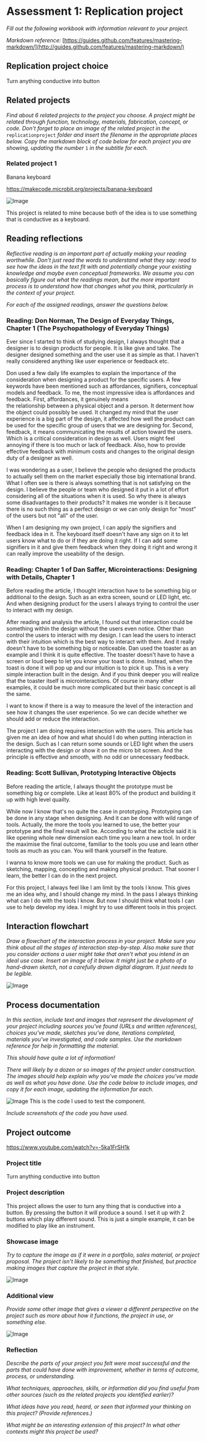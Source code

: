 # Assessment 1: Replication project

*Fill out the following workbook with information relevant to your project.*

*Markdown reference:* [https://guides.github.com/features/mastering-markdown/](http://guides.github.com/features/mastering-markdown/)

## Replication project choice ##
Turn anything conductive into button

## Related projects ##
*Find about 6 related projects to the project you choose. A project might be related through  function, technology, materials, fabrication, concept, or code. Don't forget to place an image of the related project in the* `replicationproject` *folder and insert the filename in the appropriate places below. Copy the markdown block of code below for each project you are showing, updating the number* `1` *in the subtitle for each.*

### Related project 1 ###
Banana keyboard

https://makecode.microbit.org/projects/banana-keyboard

![Image](banana-keyboard-0.jpg)

This project is related to mine because both of the idea is to use something that is conductive as a keyboard.

## Reading reflections ##
*Reflective reading is an important part of actually making your reading worthwhile. Don't just read the words to understand what they say: read to see how the ideas in the text fit with and potentially change your existing knowledge and maybe even conceptual frameworks. We assume you can basically figure out what the readings mean, but the more important process is to understand how that changes what you think, particularly in the context of your project.*

*For each of the assigned readings, answer the questions below.*

### Reading: Don Norman, The Design of Everyday Things, Chapter 1 (The Psychopathology of Everyday Things) ###

Ever since I started to think of studying design, I always thought that a designer is to design products for people. It is like give and take. The designer designed something and the user use it as simple as that. I haven't really considered anything like user experience or feedback etc. 

Don used a few daily life examples to explain the importance of the consideration when designing a product for the specific users. A few keywords have been mentioned such as affordances, signifiers, conceptual models and feedback. To me, the most impressive idea is affordances and feedback. First, affordances, it genuinely means the relationship between a physical object and a person. It determent how the object could possibly be used. It changed my mind that the user experience is a big part of the design, it affected how well the product can be used for the specific group of users that we are designing for. Second, feedback, it means communicating the results of action toward the users. Which is a critical consideration in design as well. Users might feel annoying if there is too much or lack of feedback. Also, how to provide effective feedback with minimum costs and changes to the original design duty of a designer as well. 

I was wondering as a user, I believe the people who designed the products to actually sell them on the market especially those big international brand. What I often see is there is always something that is not satisfying on the design. I believe the people or team who designed it put in a lot of effort considering all of the situations when it is used. So why there is always some disadvantages to their products? It makes me wonder is it because there is no such thing as a perfect design or we can only design for "most" of the users but not "all" of the user.

When I am designing my own project, I can apply the signifiers and feedback idea in it. The keyboard itself doesn't have any sign on it to let users know what to do or if they are doing it right. If I can add some signifiers in it and give them feedback when they doing it right and wrong it can really improve the useability of the design.

### Reading: Chapter 1 of Dan Saffer, Microinteractions: Designing with Details, Chapter 1 ###

Before reading the article, I thought interaction have to be something big or additional to the design. Such as an extra screen, sound or LED light, etc. And when designing product for the users I always trying to control the user to interact with my design. 

After reading and analysis the article, I found out that interaction could be something within the design without the users even notice. Other than control the users to interact with my design. I can lead the users to interact with their intuition which is the best way to interact with them.  And it really doesn't have to be something big or noticeable. Dan used the toaster as an example and I think it is quite effective. The toaster doesn't have to have a screen or loud beep to let you know your toast is done. Instead, when the toast is done it will pop up and our intuition is to pick it up. This is a very simple interaction built in the design. And if you think deeper you will realize that the toaster itself is microinteractions. Of course in many other examples, it could be much more complicated but their basic concept is all the same.  

I want to know if there is a way to measure the level of the interaction and see how it changes the user experience. So we can decide whether we should add or reduce the interaction. 

The project I am doing requires interaction with the users. This article has given me an idea of how and what should I do when putting interaction in the design. Such as I can return some sounds or LED light when the users interacting with the design or show it on the micro bit screen. And the principle is effective and smooth, with no odd or unnecessary feedback.

### Reading: Scott Sullivan, Prototyping Interactive Objects ###

Before reading the article, I always thought the prototype must be something big or complete. Like at least 80% of the product and building it up with high level quailty. 

While now I know that's no quite the case in prototyping. Prototyping can be done in any stage when designing. And it can be done with wild range of tools. Actually, the more the tools you learned to use, the better your prototype and the final result will be. According to what the acticle said it is like opening whole new dimension each time you learn a new tool. In order the maximise the final outcome, familiar to the tools you use and learn other tools as much as you can. You will thank yourself in the feature. 

I wanna to know more tools we can use for making the product. Such as sketching, mapping, concepting and making physical product. That sooner I learn, the better I can do in the next project. 

For this project, I always feel like I am limit by the tools I know. This gives me an idea why, and I should change my mind. In the pass I always thinking what can I do with the tools I know. But now I should think what tools I can use to help develop my idea. I might try to use different tools in this project. 

## Interaction flowchart ##
*Draw a flowchart of the interaction process in your project. Make sure you think about all the stages of interaction step-by-step. Also make sure that you consider actions a user might take that aren't what you intend in an ideal use case. Insert an image of it below. It might just be a photo of a hand-drawn sketch, not a carefully drawn digital diagram. It just needs to be legible.*

![Image](flowchart.jpg)

## Process documentation

*In this section, include text and images that represent the development of your project including sources you've found (URLs and written references), choices you've made, sketches you've done, iterations completed, materials you've investigated, and code samples. Use the markdown reference for help in formatting the material.*

*This should have quite a lot of information!*

*There will likely by a dozen or so images of the project under construction. The images should help explain why you've made the choices you've made as well as what you have done. Use the code below to include images, and copy it for each image, updating the information for each.*

![Image](test1.jpg)
This is the code I used to test the component. 

*Include screenshots of the code you have used.*

## Project outcome ##

https://www.youtube.com/watch?v=-5ka1FrSH1k

### Project title ###
Turn anything conductive into button

### Project description ###

This project allows the user to turn any thing that is conductive into a button. By pressing the button it will produce a sound. I set it up with 2 buttons which play different sound. This is just a simple example, it can be modified to play like an instrument. 

### Showcase image ###

*Try to capture the image as if it were in a portfolio, sales material, or project proposal. The project isn't likely to be something that finished, but practice making images that capture the project in that style.*

![Image](missingimage.png)

### Additional view ###

*Provide some other image that gives a viewer a different perspective on the project such as more about how it functions, the project in use, or something else.*

![Image](missingimage.png)

### Reflection ###

*Describe the parts of your project you felt were most successful and the parts that could have done with improvement, whether in terms of outcome, process, or understanding.*


*What techniques, approaches, skills, or information did you find useful from other sources (such as the related projects you identified earlier)?*


*What ideas have you read, heard, or seen that informed your thinking on this project? (Provide references.)*


*What might be an interesting extension of this project? In what other contexts might this project be used?*
